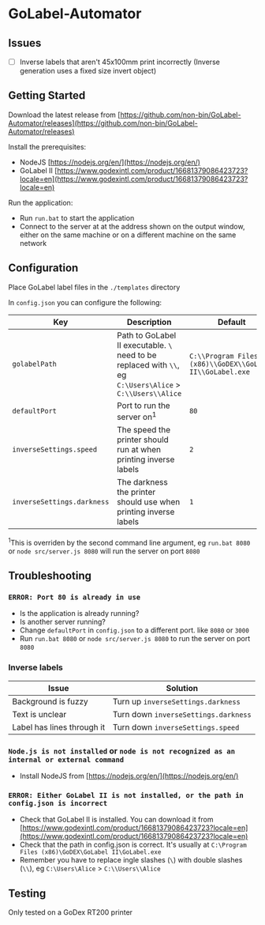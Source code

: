 # GoLabel-Automator

## Issues

- [ ] Inverse labels that aren't 45x100mm print incorrectly (Inverse generation uses a fixed size invert object)

## Getting Started

Download the latest release from [https://github.com/non-bin/GoLabel-Automator/releases](https://github.com/non-bin/GoLabel-Automator/releases)

Install the prerequisites:

- NodeJS [https://nodejs.org/en/](https://nodejs.org/en/)
- GoLabel II [https://www.godexintl.com/product/16681379086423723?locale=en](https://www.godexintl.com/product/16681379086423723?locale=en)

Run the application:

- Run `run.bat` to start the application  
- Connect to the server at at the address shown on the output window, either on the same machine or on a different machine on the same network

## Configuration

Place GoLabel label files in the `./templates` directory

In `config.json` you can configure the following:

Key|Description|Default
-|-|-
`golabelPath`|Path to GoLabel II executable. `\` need to be replaced with `\\`, eg `C:\Users\Alice` > `C:\\Users\\Alice`|`C:\\Program Files (x86)\\GoDEX\\GoLabel II\\GoLabel.exe`
`defaultPort`|Port to run the server on<sup>1</sup>|`80`
`inverseSettings.speed`|The speed the printer should run at when printing inverse labels|`2`
`inverseSettings.darkness`|The darkness the printer should use when printing inverse labels|`1`

<sup>1</sup>This is overriden by the second command line argument, eg `run.bat 8080` or `node src/server.js 8080` will run the server on port `8080`

## Troubleshooting

### `ERROR: Port 80 is already in use`

- Is the application is already running?
- Is another server running?
- Change `defaultPort` in `config.json` to a different port. like `8080` or `3000`
- Run `run.bat 8080` or `node src/server.js 8080` to run the server on port `8080`

### Inverse labels

Issue | Solution
-|-
Background is fuzzy | Turn up `inverseSettings.darkness`
Text is unclear | Turn down `inverseSettings.darkness`
Label has lines through it | Turn down `inverseSettings.speed`

### `Node.js is not installed` or `node is not recognized as an internal or external command`

- Install NodeJS from [https://nodejs.org/en/](https://nodejs.org/en/)

### `ERROR: Either GoLabel II is not installed, or the path in config.json is incorrect`

- Check that GoLabel II is installed. You can download it from [https://www.godexintl.com/product/16681379086423723?locale=en](https://www.godexintl.com/product/16681379086423723?locale=en)
- Check that the path in config.json is correct. It's usually at `C:\Program Files (x86)\GoDEX\GoLabel II\GoLabel.exe`
- Remember you have to replace ingle slashes (`\`) with double slashes (`\\`), eg `C:\Users\Alice` > `C:\\Users\\Alice`

## Testing

Only tested on a GoDex RT200 printer
